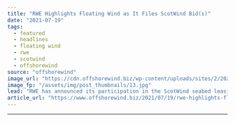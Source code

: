 ```yaml
---
title: "RWE Highlights Floating Wind as It Files ScotWind Bid(s)"
date: "2021-07-19"
tags: 
  - featured
  - headlines
  - floating wind
  - rwe
  - scotwind
  - offshorewind
source: "offshorewind"
image_url: "https://cdn.offshorewind.biz/wp-content/uploads/sites/2/2021/06/15151503/RWE_archive.jpg"
image_fp: "/assets/img/post_thumbnails/13.jpg"
lead: "RWE has announced its participation in the ScotWind seabed leasing round in Scotland. While"
article_url: "https://www.offshorewind.biz/2021/07/19/rwe-highlights-floating-wind-as-it-files-scotwind-bids/"
---
```


---
